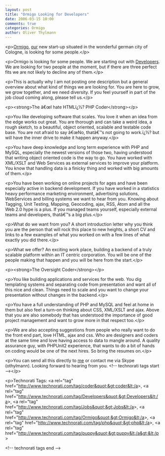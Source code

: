 ```yaml
---
layout: post
title: "Ormigo Looking for Developers"
date: 2006-03-15 10:00
comments: true
categories: Ormigo
author: Oliver Thylmann
---
```








&lt;p&gt;[Ormigo](http://ormigo.com/), [our](http://www.henninglange.com/) new start-up
situated in the wonderful german city of Cologne, is looking for some people.&lt;/p&gt;

&lt;p&gt;Ormigo is looking for some people. We are starting out with [Developers](http://www.ntk.net/ballmer/mirrors.html). We are looking for two people at the moment, but if there are three perfect fits we are not likely to decline any of them.&lt;/p&gt;

&lt;p&gt;This is actually why I am not posting one description but a general overview about what kind of things we are looking for. You are here to grow, we grow together, and we need diversity. If you feel yourself in part of the job cloud coming along, please tell us.&lt;/p&gt;

&lt;p&gt;&lt;strong&gt;The â€œI hate HTMLï¿½? PHP Coder&lt;/strong&gt;&lt;/p&gt;

&lt;p&gt;You like developing software that scales. You love it when an idea from the edge works out great. You are thorough and can take a weird idea, a rough sketch, to a beautiful, object oriented, scalable and testable code base. You are not afraid to say â€œNo, thatâ€™s not going to work.ï¿½? but will have the inner drive to make it happen anyway.&lt;/p&gt;

&lt;p&gt;You have deep knowledge and long term experience with PHP and MySQL, especially the newest versions of those two, having understood that writing object oriented code is the way to go. You have worked  with XML/XSLT and Web Services as external services to improve your platform. You know that handling data is a finicky thing and worked with big amounts of them.&lt;/p&gt;

&lt;p&gt;You have been working on online projects for ages and have been especially active in backend development. If you have worked in a statistics heavy performance marketing environment, advertising solutions, WebServices and billing systems we want to hear from you. Knowing about Tagging, Unit Testing, Mapping, Geocoding, ajax, RSS, Atom and all the Web 2.0 hype is a plus. If you managed teams yourself, especially external teams and developers, thatâ€™s a big plus.&lt;/p&gt;

&lt;p&gt;What do we want from you? A short introduction letter why you think you are the person that will rock this place to new heights, a short CV and links to a few examples of what you worked on with a few lines of what exactly you did there.&lt;/p&gt;

&lt;p&gt;What we offer? An exciting work place, building a backend of a truly scalable platform within an IT centric corporation. You will be one of the people making that happen and you will be here from the start.&lt;/p&gt;

&lt;p&gt;&lt;strong&gt;The Oversight Coder&lt;/strong&gt;&lt;/p&gt;

&lt;p&gt;You like building applications and services for the web. You dig templating systems and separating code from presentation and want all of this nice and clean. Things need to scale and you want to change your presentation without changes in the backend.&lt;/p&gt;

&lt;p&gt;You have a full understanding of PHP and MySQL and feel at home in them but also feel a turn-on thinking about CSS, XML/XSLT and ajax. Above that you are also somebody that has understood the importance of good project management and want to grow more in that respect too.&lt;/p&gt;

&lt;p&gt;We are also accepting suggestions from people who really want to do the front end part, love HTML, ajax and css. Who are designers and coders at the same time and love having access to data to mangle around. A quality assurance guy, with PHPUnit2 experience, that wants to do a bit of hands on coding would be one of the next hires. So bring the resumes on.&lt;/p&gt;

&lt;p&gt;You can send all this directly to [me](mailto:oliver@ormigo.com) or contact me via Skype (othylmann). Looking forward to hearing from you.
&lt;!-- technorati tags start --&gt;&lt;/p&gt;

&lt;p&gt;Technorati Tags: &lt;a rel=&quot;tag&quot; href=&quot;http://www.technorati.com/tag/coder&quot;&gt;coder&lt;/a&gt;, &lt;a rel=&quot;tag&quot; href=&quot;http://www.technorati.com/tag/Developers&quot;&gt;Developers&lt;/a&gt;, &lt;a rel=&quot;tag&quot; href=&quot;http://www.technorati.com/tag/Jobs&quot;&gt;Jobs&lt;/a&gt;, &lt;a rel=&quot;tag&quot; href=&quot;http://www.technorati.com/tag/Ormigo&quot;&gt;Ormigo&lt;/a&gt;, &lt;a rel=&quot;tag&quot; href=&quot;http://www.technorati.com/tag/php&quot;&gt;php&lt;/a&gt;, &lt;a rel=&quot;tag&quot; href=&quot;http://www.technorati.com/tag/puppy&quot;&gt;puppy&lt;/a&gt;&lt;/p&gt;

&lt;!-- technorati tags end --&gt;


